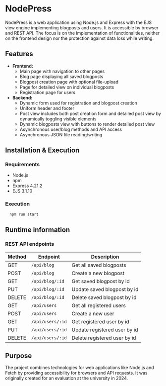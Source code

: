 # NodePress

NodePress is a web application using Node.js and Express with the EJS view engine implementing blogposts and users. It is accessible by browser and REST API. The focus is on the implementation of functionalities, neither on the frontend design nor the protection against data loss while writing.

## Features
- **Frontend:**
    - Main page with navigation to other pages
    - Blog page displaying all saved blogposts
    - Blogpost creation page with optional file-upload
    - Page for detailed view on individual blogposts
    - Registration page for users
- **Backend:**
    - Dynamic form used for registration and blogpost creation
    - Uniform header and footer
    - Post view includes both post creation form and detailed post view by dynamically toggling visible elements
    - Dynamic blogposts view with buttons to render detailed post view
    - Asynchronous user/blog methods and API access
    - Asynchronous JSON file reading/writing

## Installation & Execution
### Requirements
- Node.js
- npm
- Express 4.21.2
- EJS 3.1.10

### Execution
```bash
  npm run start
  ```

## Runtime information
### REST API endpoints
| **Method** | **Endpoint**     | **Description**              |
|------------|------------------|------------------------------|
| GET        | `/api/blog`      | Get all saved blogposts      |
| POST       | `/api/blog`      | Create a new blogpost        |
| GET        | `/api/blog/:id`  | Get saved blogpost by id     |
| PUT        | `/api/blog/:id`  | Update saved blogpost by id  |
| DELETE     | `/api/blog/:id`  | Delete saved blogpost by id  |
| GET        | `/api/users`     | Get all registered users     |
| POST       | `/api/users`     | Create a new user            |
| GET        | `/api/users/:id` | Get registered user by id    |
| PUT        | `/api/users/:id` | Update registered user by id |
| DELETE     | `/api/users/:id` | Delete registered user by id |

## Purpose
The project combines technologies for web applications like Node.js and Fetch by providing accessibility for browsers and API requests.
It was originally created for an evaluation at the university in 2024.